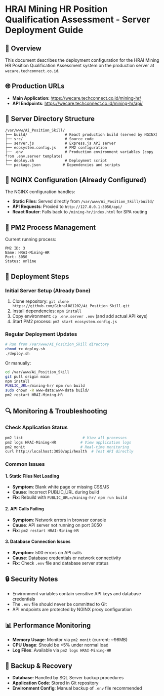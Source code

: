 # HRAI Mining HR Position Qualification Assessment - Server Deployment Guide

## 🎯 Overview
This document describes the deployment configuration for the HRAI Mining HR Position Qualification Assessment system on the production server at `wecare.techconnect.co.id`.

## 🌐 Production URLs
- **Main Application**: https://wecare.techconnect.co.id/mining-hr/
- **API Endpoints**: https://wecare.techconnect.co.id/mining-hr/api/

## 📂 Server Directory Structure
```
/var/www/Ai_Position_Skill/
├── build/                 # React production build (served by NGINX)
├── src/                   # Source code
├── server.js              # Express.js API server
├── ecosystem.config.js    # PM2 configuration
├── .env                   # Production environment variables (copy from .env.server template)
├── deploy.sh              # Deployment script
└── package.json          # Dependencies and scripts
```

## 🔧 NGINX Configuration (Already Configured)
The NGINX configuration handles:
- **Static Files**: Served directly from `/var/www/Ai_Position_Skill/build/`
- **API Requests**: Proxied to `http://127.0.0.1:3050/api/`
- **React Router**: Falls back to `/mining-hr/index.html` for SPA routing

## 🚀 PM2 Process Management
Current running process:
```
PM2 ID: 3
Name: HRAI-Mining-HR  
Port: 3050
Status: online
```

## 📝 Deployment Steps

### Initial Server Setup (Already Done)
1. Clone repository: `git clone https://github.com/Gibral081202/Ai_Position_Skill.git`
2. Install dependencies: `npm install`
3. Copy environment: `cp .env.server .env` (and add actual API keys)
4. Start PM2 process: `pm2 start ecosystem.config.js`

### Regular Deployment Updates
```bash
# Run from /var/www/Ai_Position_Skill directory
chmod +x deploy.sh
./deploy.sh
```

Or manually:
```bash
cd /var/www/Ai_Position_Skill
git pull origin main
npm install
PUBLIC_URL=/mining-hr/ npm run build
sudo chown -R www-data:www-data build/
pm2 restart HRAI-Mining-HR
```

## 🔍 Monitoring & Troubleshooting

### Check Application Status
```bash
pm2 list                           # View all processes
pm2 logs HRAI-Mining-HR           # View application logs  
pm2 monit                         # Real-time monitoring
curl http://localhost:3050/api/health  # Test API directly
```

### Common Issues

#### 1. Static Files Not Loading
- **Symptom**: Blank white page or missing CSS/JS
- **Cause**: Incorrect PUBLIC_URL during build
- **Fix**: Rebuild with `PUBLIC_URL=/mining-hr/ npm run build`

#### 2. API Calls Failing  
- **Symptom**: Network errors in browser console
- **Cause**: API server not running on port 3050
- **Fix**: `pm2 restart HRAI-Mining-HR`

#### 3. Database Connection Issues
- **Symptom**: 500 errors on API calls
- **Cause**: Database credentials or network connectivity
- **Fix**: Check `.env` file and database server status

## 🔒 Security Notes
- Environment variables contain sensitive API keys and database credentials
- The `.env` file should never be committed to Git
- API endpoints are protected by NGINX proxy configuration

## 📊 Performance Monitoring
- **Memory Usage**: Monitor via `pm2 monit` (current: ~96MB)  
- **CPU Usage**: Should be <5% under normal load
- **Log Files**: Available via `pm2 logs HRAI-Mining-HR`

## 🔄 Backup & Recovery
- **Database**: Handled by SQL Server backup procedures
- **Application Code**: Stored in Git repository  
- **Environment Config**: Manual backup of `.env` file recommended